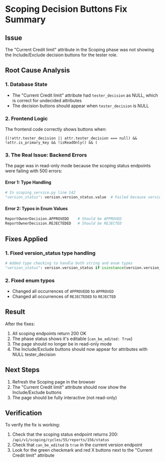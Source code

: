 # Scoping Decision Buttons Fix Summary

## Issue
The "Current Credit limit" attribute in the Scoping phase was not showing the Include/Exclude decision buttons for the tester role.

## Root Cause Analysis

### 1. Database State
- The "Current Credit limit" attribute had `tester_decision` as NULL, which is correct for undecided attributes
- The decision buttons should appear when `tester_decision` is NULL

### 2. Frontend Logic  
The frontend code correctly shows buttons when:
```tsx
{(!attr.tester_decision || attr.tester_decision === null) && !attr.is_primary_key && !isReadOnly() && (
```

### 3. The Real Issue: Backend Errors
The page was in read-only mode because the scoping status endpoints were failing with 500 errors:

#### Error 1: Type Handling
```python
# In scoping_service.py line 142
"version_status": version.version_status.value  # Failed because version_status is already a string
```

#### Error 2: Typos in Enum Values
```python
ReportOwnerDecision.APPROVEDD    # Should be APPROVED
ReportOwnerDecision.REJECTEDED   # Should be REJECTED
```

## Fixes Applied

### 1. Fixed version_status type handling
```python
# Added type checking to handle both string and enum types
"version_status": version.version_status if isinstance(version.version_status, str) else (version.version_status.value if version.version_status else "draft")
```

### 2. Fixed enum typos
- Changed all occurrences of `APPROVEDD` to `APPROVED`
- Changed all occurrences of `REJECTEDED` to `REJECTED`

## Result
After the fixes:
1. All scoping endpoints return 200 OK
2. The phase status shows it's editable (`can_be_edited: True`)
3. The page should no longer be in read-only mode
4. The Include/Exclude buttons should now appear for attributes with NULL tester_decision

## Next Steps
1. Refresh the Scoping page in the browser
2. The "Current Credit limit" attribute should now show the Include/Exclude buttons
3. The page should be fully interactive (not read-only)

## Verification
To verify the fix is working:
1. Check that the scoping status endpoint returns 200: `/api/v1/scoping/cycles/55/reports/156/status`
2. Check that `can_be_edited` is `true` in the current version endpoint
3. Look for the green checkmark and red X buttons next to the "Current Credit limit" attribute